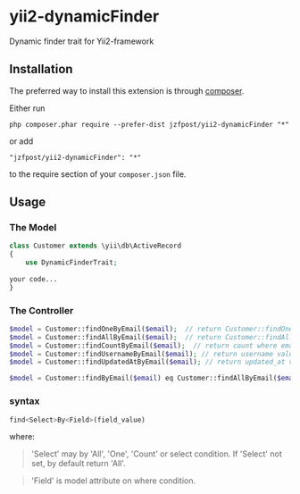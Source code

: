 # yii2-dynamicFinder
Dynamic finder trait for Yii2-framework

Installation
------------

The preferred way to install this extension is through [composer](http://getcomposer.org/download/).

Either run

```
php composer.phar require --prefer-dist jzfpost/yii2-dynamicFinder "*"
```

or add

```
"jzfpost/yii2-dynamicFinder": "*"
```

to the require section of your `composer.json` file.

Usage
-----

### The Model

```php
class Customer extends \yii\db\ActiveRecord
{
    use DynamicFinderTrait;
    
your code...
}
```

### The Controller

```php
$model = Customer::findOneByEmail($email);  // return Customer::findOne('email' => $email);
$model = Customer::findAllByEmail($email);  // return Customer::findAll('email' => $email);
$model = Customer::findCountByEmail($email);  // return count where email=$email;
$model = Customer::findUsernameByEmail($email); // return username value where email=$email;
$model = Customer::findUpdatedAtByEmail($email); // return updated_at value where email=$email;

$model = Customer::findByEmail($email) eq Customer::findAllByEmail($email);

```

### syntax
```php
find<Select>By<Field>(field_value)
```
where:
>'Select' may by 'All', 'One', 'Count' or select condition. If 'Select' not set, by default return 'All'.

>'Field' is model attribute on where condition.
